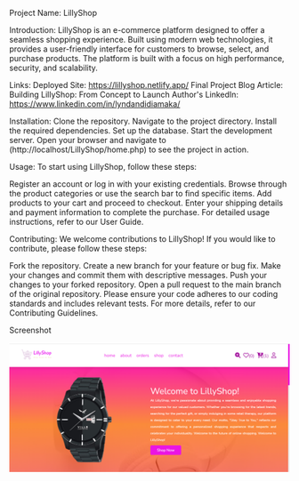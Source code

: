 Project Name: LillyShop

Introduction:
LillyShop is an e-commerce platform designed to offer a seamless shopping experience. Built using modern web technologies, it provides a user-friendly interface for customers to browse, select, and purchase products. The platform is built with a focus on high performance, security, and scalability.

Links:
Deployed Site: https://lillyshop.netlify.app/
Final Project Blog Article: Building LillyShop: From Concept to Launch
Author's LinkedIn: https://www.linkedin.com/in/lyndandidiamaka/

Installation:
Clone the repository.
Navigate to the project directory.
Install the required dependencies.
Set up the database.
Start the development server.
Open your browser and navigate to (http://localhost/LillyShop/home.php) to see the project in action.

Usage:
To start using LillyShop, follow these steps:

Register an account or log in with your existing credentials.
Browse through the product categories or use the search bar to find specific items.
Add products to your cart and proceed to checkout.
Enter your shipping details and payment information to complete the purchase.
For detailed usage instructions, refer to our User Guide.

Contributing:
We welcome contributions to LillyShop! If you would like to contribute, please follow these steps:

Fork the repository.
Create a new branch for your feature or bug fix.
Make your changes and commit them with descriptive messages.
Push your changes to your forked repository.
Open a pull request to the main branch of the original repository.
Please ensure your code adheres to our coding standards and includes relevant tests. For more details, refer to our Contributing Guidelines.

Screenshot

![Screenshot of LillyShop](images/home.png)
